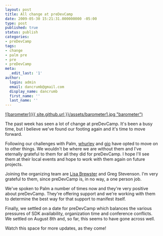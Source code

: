 ```yaml
---
layout: post
title: All change at preDevCamp
date: 2009-05-30 15:21:31.000000000 -05:00
type: post
published: true
status: publish
categories:
- preDevCamp
tags:
- change
- palm pre
- pre
- preDevCamp
meta:
  _edit_last: '1'
author:
  login: admin
  email: dancrumb@gmail.com
  display_name: dancrumb
  first_name: ''
  last_name: ''
---
```

[![barometer]({{ site.github.url }}/assets/barometer1.jpg "barometer")](http://danrumney.com/wp-content/uploads/2009/05/barometer1.jpg)

The past week has seen a lot of change at preDevCamp. It's been a busy time, but I believe we've found our footing again and it's time to move forward.

Following our challenges with Palm, [whurley](http://whurley.com/open-innovation/2009/05/21/exit-whurley-stage-left/) and [gio](http://blog.gallucci.net/2009/05/so-palm-got-it.html) have opted to move on to other things. We wouldn't be where we are without them and I've eternally grateful to them for all they did for preDevCamp. I hope I'll see them at their local events and hope to work with them again on future projects.

Joining the organizing team are [Lisa Brewster](http://www.lisabrewster.com/) and Greg Stevenson. I'm very grateful to them, since preDevCamp is, in no way, a one person job.

We've spoken to Palm a number of times now and they're very positive about preDevCamp. They're offering support and we're working with them to determine the best way for that support to manifest itself.

Finally, we settled on a date for preDevCamp which balances the various pressures of SDK availability, organization time and conference conflicts. We settled on August 8th and, so far, this seems to have gone across well.

Watch this space for more updates, as they come!
